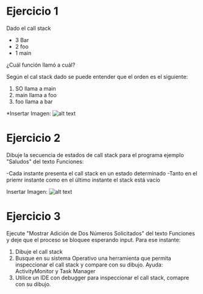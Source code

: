 # Ejercicio 1


Dado el call stack 

- 3 Bar
- 2 foo 
- 1 main 

¿Cuál función llamó a cuál?

Según el cal stack dado se puede entender que el orden es el siguiente:

1. SO llama a main
2. main llama a foo
3. foo llama a bar

*Insertar Imagen:
![alt text](https://raw.githubusercontent.com/FlorenciaQz/AED/master/Ejercitaci%C3%B3n-CallStack/Ejercicio1.png)

# Ejercicio 2 

Dibuje la secuencia de estados de call stack para el programa ejemplo "Saludos" del texto Funciones:

-Cada instante presenta el call stack en un estado determinado 
-Tanto en el priemr instante como en el último instante el stack está vacío

Insertar Imagen:
![alt text](https://raw.githubusercontent.com/FlorenciaQz/AED/master/Ejercitaci%C3%B3n-CallStack/Ejercicio2.png)

# Ejercicio 3

Ejecute "Mostrar Adición de Dos Números Solicitados" del texto Funciones y deje que el proceso se bloquee esperando input. Para ese instante:

1. Dibuje el call stack
2. Busque en su sistema Operativo una herramienta que permita inspeccionar el call stack y compare con su dibujo. Ayuda: ActivityMonitor y Task Manager
3. Utilice un IDE con debugger para inspeccionar el call stack, comapre con su dibujo.

